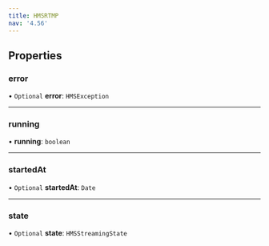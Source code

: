 ```yaml
---
title: HMSRTMP
nav: '4.56'
---
```


## Properties

### error

• `Optional` **error**: `HMSException`

---

### running

• **running**: `boolean`

---

### startedAt

• `Optional` **startedAt**: `Date`

---

### state

• `Optional` **state**: `HMSStreamingState`
